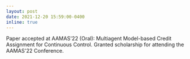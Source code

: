 ```yaml
---
layout: post
date: 2021-12-20 15:59:00-0400
inline: true
---
```


Paper accepted at AAMAS'22 (Oral): Multiagent Model-based Credit Assignment for Continuous Control.
Granted scholarship for attending the AAMAS'22 Conference.

